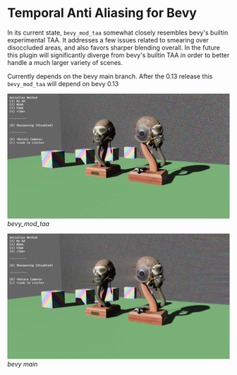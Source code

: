 # Temporal Anti Aliasing for Bevy

In its current state, `bevy_mod_taa` somewhat closely resembles bevy's builtin experimental TAA. It addresses a few issues related to smearing over disoccluded areas, and also favors sharper blending overall. In the future this plugin will significantly diverge from bevy's builtin TAA in order to better handle a much larger variety of scenes.

Currently depends on the bevy main branch. After the 0.13 release this `bevy_mod_taa` will depend on bevy 0.13

![example_with](demo.png)
*bevy_mod_taa*

![bevy main](bevy_main.png)
*bevy main*